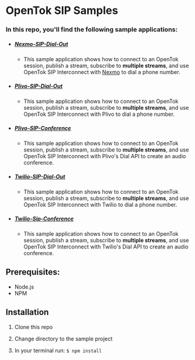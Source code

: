 # OpenTok SIP Samples

### In this repo, you'll find the following sample applications:

* ##### [Nexmo-SIP-Dial-Out](https://github.com/opentok/opentok-sip-samples/tree/master/Nexmo-SIP-Dial-Out)
  * This sample application shows how to connect to an OpenTok session, publish a stream, subscribe to **multiple streams**, and use OpenTok SIP Interconnect with [Nexmo](https://nexmo.com/) to dial a phone number.

* ##### [Plivo-SIP-Dial-Out](https://github.com/opentok/opentok-sip-samples/tree/master/Plivo-SIP-Dial-Out)
  * This sample application shows how to connect to an OpenTok session, publish a stream, subscribe to **multiple streams**, and use OpenTok SIP Interconnect with Plivo to dial a phone number.

* ##### [Plivo-SIP-Conference](https://github.com/opentok/opentok-sip-samples/tree/master/Plivo-SIP-Conference)
  * This sample application shows how to connect to an OpenTok session, publish a stream, subscribe to **multiple streams**, and use OpenTok SIP Interconnect with Plivo's Dial API to create an audio conference.

* ##### [Twilio-SIP-Dial-Out](https://github.com/opentok/opentok-sip-samples/tree/master/Twilio-SIP-Dial-Out)
  * This sample application shows how to connect to an OpenTok session, publish a stream, subscribe to **multiple streams**, and use OpenTok SIP Interconnect with Twilio to dial a phone number.
  
* ##### [Twilio-Sip-Conference](https://github.com/opentok/opentok-sip-samples/tree/master/twilio-sip-conference)
  * This sample application shows how to connect to an OpenTok session, publish a stream, subscribe to **multiple streams**, and use OpenTok SIP Interconnect with Twilio's Dial API to create an audio conference.

## Prerequisites:

* Node.js
* NPM


## Installation

1. Clone this repo

2. Change directory to the sample project

3. In your terminal run: `$ npm install`